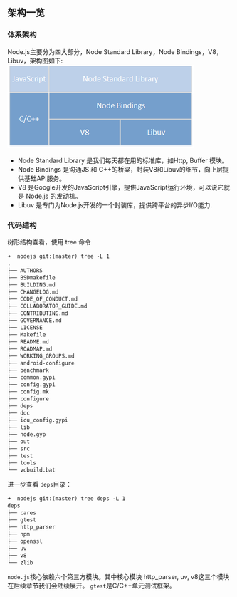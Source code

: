 ## 架构一览

### 体系架构
Node.js主要分为四大部分，Node Standard Library，Node Bindings，V8，Libuv，架构图如下:
![node.js](1240.png)
- Node Standard Library 是我们每天都在用的标准库，如Http, Buffer 模块。
- Node Bindings 是沟通JS 和 C++的桥梁，封装V8和Libuv的细节，向上层提供基础API服务。
- V8 是Google开发的JavaScript引擎，提供JavaScript运行环境，可以说它就是 Node.js 的发动机。
- Libuv 是专门为Node.js开发的一个封装库，提供跨平台的异步I/O能力.

### 代码结构
树形结构查看，使用 tree 命令
```shell
➜  nodejs git:(master) tree -L 1
.
├── AUTHORS
├── BSDmakefile
├── BUILDING.md
├── CHANGELOG.md
├── CODE_OF_CONDUCT.md
├── COLLABORATOR_GUIDE.md
├── CONTRIBUTING.md
├── GOVERNANCE.md
├── LICENSE
├── Makefile
├── README.md
├── ROADMAP.md
├── WORKING_GROUPS.md
├── android-configure
├── benchmark
├── common.gypi
├── config.gypi
├── config.mk
├── configure
├── deps
├── doc
├── icu_config.gypi
├── lib
├── node.gyp
├── out
├── src
├── test
├── tools
└── vcbuild.bat
```
进一步查看 `deps`目录：
```shell
➜  nodejs git:(master) tree deps -L 1
deps
├── cares
├── gtest
├── http_parser
├── npm
├── openssl
├── uv
├── v8
└── zlib
```
`node.js`核心依赖六个第三方模块。其中核心模块 http_parser, uv, v8这三个模块在后续章节我们会陆续展开。 `gtest`是C/C++单元测试框架。




